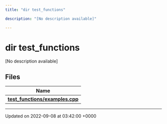 ```yaml
---
title: "dir test_functions"

description: "[No description available]"

---
```


# dir test_functions

[No description available]

## Files

| Name           |
| -------------- |
| **[test_functions/examples.cpp](/documentation/code/files/examples_8cpp/#file-test-functions-examples-cpp)**  |






-------------------------------

Updated on 2022-09-08 at 03:42:00 +0000
